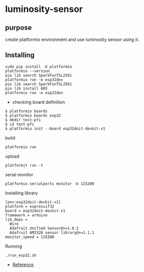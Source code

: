# luminosity-sensor

## purpose 
create platformio environment and use luminosity sensor using it.

## Installing
```
sudo pip install -U platformio
platformio --version
pio lib search SparkFunTSL2561
platformio run -e esp32dev
pio lib search SparkFunTSL2561
pio lib install 603
platformio run -e esp32dev
```

- checking board definition
```
$ platformio boards
$ platformio boards esp32
$ mkdir test-pfi
$ cd test-pfi
$ platformio init --board esp32doit-devkit-v1
```

build
```
platformio run
```

upload
```
platformit run -t
```

serial monitor
```
platformio serialports monitor -b 115200
```

Installing library
```
[env:esp32doit-devkit-v1]
platform = espressif32
board = esp32doit-devkit-v1
framework = arduino
lib_deps =
  Wire
  Adafruit Unified Sensor@>=1.0.2
  Adafruit AM2320 sensor library@>=1.1.1
monitor_speed = 115200
```

Running
```
./run_esp32.sh
```

- [Reference](https://qiita.com/zakkied/items/cbbccdc1be4e4da9f7f9)
